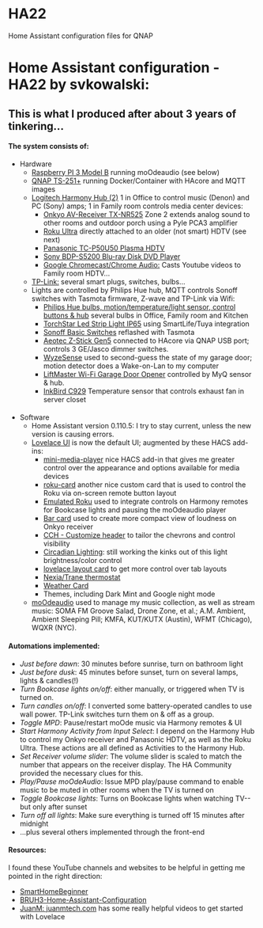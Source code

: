 # HA22
 Home Assistant configuration files for QNAP
# Home Assistant configuration - HA22 by svkowalski:
## This is what I produced after about 3 years of tinkering...</h4>

#### The system consists of:
* Hardware
  * [Raspberry PI 3 Model B](https://www.raspberrypi.org/products/raspberry-pi-3-model-b/) running moOdeaudio (see below)
  * [QNAP TS-251+](https://www.qnap.com/en-us/product/ts-251+) running Docker/Container with HAcore and MQTT images
  * [Logitech Harmony Hub (2)](https://www.logitech.com/en-us/product/harmony-hub) 1 in Office to control music (Denon) and PC (Sony) amps; 1 in Family room controls media center devices:
    * [Onkyo AV-Receiver TX-NR525](https://www.onkyousa.com/Products/model.php?m=TX-NR525&class=Receiver) Zone 2 extends analog sound to other rooms and outdoor porch using a Pyle PCA3 amplifier
    * [Roku Ultra](https://www.roku.com/products/roku-ultra) directly attached to an older (not smart) HDTV (see next)
    * [Panasonic TC-P50U50 Plasma HDTV](https://shop.panasonic.com/support-only/TC-P50U50.html)
    * [Sony BDP-S5200 Blu-ray Disk DVD Player](https://www.sony.com/electronics/support/home-video-blu-ray-disc-players-recorders/bdp-s5200)
    * [Google Chromecast/Chrome Audio:](https://support.google.com/chromecast/?hl=en) Casts Youtube videos to Family room HDTV...
  * [TP-Link:](https://www.tp-link.com/us/home-networking/smart-home/smart-switches) several smart plugs, switches, bulbs...
  * Lights are controlled by Philips Hue hub, MQTT controls Sonoff switches with Tasmota firmware, Z-wave and TP-Link via Wifi:
    * [Philips Hue bulbs, motion/temperature/light sensor, control buttons & hub](https://www2.meethue.com/en-us) several bulbs in Office, Family room and Kitchen
    * [TorchStar Led Strip Light IP65](https://www.torchstar.us/16-4ft-led-strip-light-compatible-with-alexa-wifi-wireless-smart-phone-app-flexible-warm-white-36w-lighting-kit-ip65-waterproof-ul-listed-12v-power-supply-in-party-kitchen.html) using SmartLife/Tuya integration
    * [Sonoff Basic Switches](https://sonoff.tech) reflashed with Tasmota
    * [Aeotec Z-Stick Gen5](http://aeotec.com/z-wave-gen5) connected to HAcore via QNAP USB port; controls 3 GE/Jasco dimmer switches.
    * [WyzeSense](https://wyze.com/wyze-sense.html) used to second-guess the state of my garage door; motion detector does a Wake-on-Lan to my computer
    * [LiftMaster Wi-Fi Garage Door Opener](https://www.liftmaster.com/828lm-internet-gateway/p/G828LM) controlled by MyQ sensor & hub.
    * [InkBird C929](https://www.ebay.com/itm/254573599524?ViewItem=&item=254573599524) Temperature sensor that controls exhaust fan in server closet

#### 
* Software
  * Home Assistant version 0.110.5: I try to stay current, unless the new version is causing errors.
  * [Lovelace UI](https://www.home-assistant.io/lovelace) is now the default UI; augmented by these HACS add-ins:
    * [mini-media-player](https://github.com/kalkih/mini-media-player) nice HACS add-in that gives me greater control over the appearance and options available for media devices
    * [roku-card](https://github.com/custom-cards/roku-card) another nice custom card that is used to control the Roku via on-screen remote button layout
    * [Emulated Roku](https://gitlab.com/mindig.marton/ha-emulated_roku) used to integrate controls on Harmony remotes for Bookcase lights and pausing the moOdeaudio player
    * [Bar card](https://github.com/custom-cards/bar-card) used to create more compact view of loudness on Onkyo receiver
    * [CCH - Customize header](https://github.com/maykar/compact-custom-header) to tailor the chevrons and control visibility
    * [Circadian Lighting](https://community.home-assistant.io/t/circadian-lighting-custom-component/61246): still working the kinks out of this light brightness/color control
    * [lovelace layout card](https://github.com/thomasloven/lovelace-layout-card) to get more control over tab layouts
    * [Nexia/Trane thermostat](https://github.com/ryannazaretian/hacs-nexia-climate-integration)
    * [Weather Card](https://github.com/bramkragten/weather-card)
    * Themes, including Dark Mint and Google night mode
  * [moOdeaudio](http://moodeaudio.org/) used to manage my music collection, as well as stream music: SOMA FM Groove Salad, Drone Zone, et al.; A.M. Ambient, Ambient Sleeping Pill; KMFA, KUT/KUTX (Austin), WFMT (Chicago), WQXR (NYC).

#### Automations implemented:
* _Just before dawn_: 30 minutes before sunrise, turn on bathroom light
* _Just before dusk_: 45 minutes before sunset, turn on several lamps, lights & candles(!)
* _Turn Bookcase lights on/off_: either manually, or triggered when TV is turned on.
* _Turn candles on/off_: I converted some battery-operated candles to use wall power. TP-Link switches turn them on & off as a group.
* _Toggle MPD_: Pause/restart moOde music via Harmony remotes & UI
* _Start Harmony Activity from Input Select_: I depend on the Harmony Hub to control my Onkyo receiver and Panasonic HDTV, as well as the Roku Ultra. These actions are all defined as Activities to the Harmony Hub.
* _Set Receiver volume slider_: The volume slider is scaled to match the number that appears on the receiver display. The HA Community provided the necessary clues for this.
* _Play/Pause moOdeAudio_: Issue MPD play/pause command to enable music to be muted in other rooms when the TV is turned on
* _Toggle Bookcase lights_: Turns on Bookcase lights when watching TV--but only after sunset
* _Turn off all lights_: Make sure everything is turned off 15 minutes after midnight
* ...plus several others implemented through the front-end
#### Resources:
I found these YouTube channels and websites to be helpful in getting me pointed in the right direction:
* [SmartHomeBeginner](www.smarthomebeginner.com/configure-google-assistant-for-home-assistant/)
* [BRUH3-Home-Assistant-Configuration](https://github.com/bruhautomation/BRUH3-Home-Assistant-Configuration)
* [JuanM: juanmtech.com](https://www.youtube.com/channel/UCR7Xa7cU9wfkSY9v3yN2Vtw) has some really helpful videos to get started with Lovelace